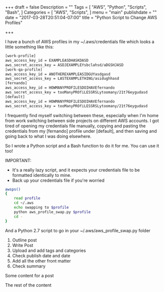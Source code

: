 +++
draft = false
Description = ""
Tags = [
  "AWS",
  "Python",
  "Scripts",
  "Bash",
]
Categories = [
  "AWS",
  "Scripts",
]
menu = "main"
publishdate = ""
date = "2017-03-28T20:51:04-07:00"
title = "Python Script to Change AWS Profiles"

+++

I have a bunch of AWS profiles in my ~/.aws/credentials file which looks a little something like this:

```bash
[work-profile]
aws_access_key_id = EXAMPLEASDHASKDASD
aws_secret_access_key = ASDJEXAMPLEYsbclahsd/aDGSHJASD
[work-qa-profile]
aws_access_key_id = ANOTHEREXAMPLEASIDGUYasdgasd
aws_secret_access_key = LASTEXAMPLETHING/asidughhasd
[fernando]
aws_access_key_id = HOWMANYPROFILESDOIHAVEfernando
aws_secret_access_key = tooManyPROfiLESSRSLytoomany/21t76eygudasd
[default]
aws_access_key_id = HOWMANYPROFILESDOIHAVEfernando
aws_secret_access_key = tooManyPROfiLESSRSLytoomany/21t76eygudasd
```

I frequently find myself switching between these, especially when I'm home from work switching between side projects on different AWS accounts. I got tired of opening my credentials file manually, copying and pasting the credentials from my [fernando] profile under [default], and then saving and going back to what I was doing elsewhere. 

So I wrote a Python script and a Bash function to do it for me. You can use it too! 

IMPORTANT:
- It's a really lazy script, and it expects your credentials file to be formatted identically to mine.
- Back up your credentials file if you're worried



```bash
awsps()
{
    read profile
    cd ~/.aws
    echo swapping to $profile
    python aws_profile_swap.py $profile
    cd -
}
```

And a Python 2.7 script to go in your ~/.aws/aws_profile_swap.py folder


1. Outline post
2. Write Post
3. Upload and add tags and categories
4. Check publish date and date
5. Add all the other front matter
6. Check summary


Some content for a post
<!--more-->

The rest of the content